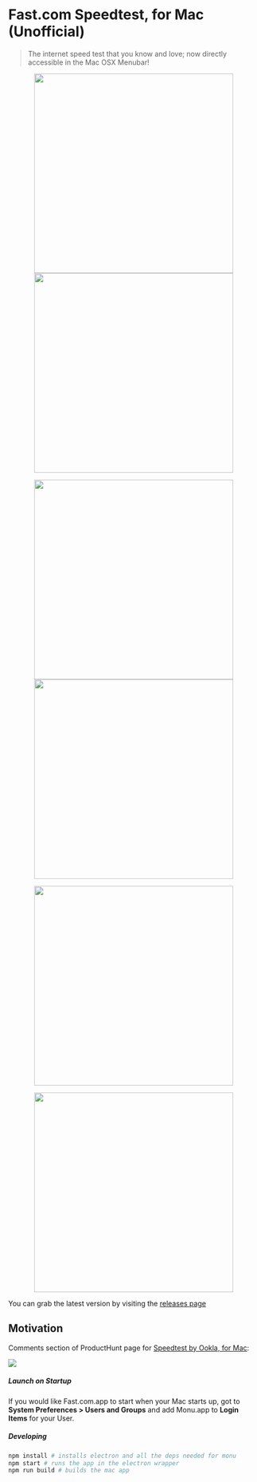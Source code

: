 # Fast.com Speedtest, for Mac (Unofficial)

> The internet speed test that you know and love; now directly accessible in the Mac OSX Menubar!

<p align="center">
  <img src="https://github.com/doshprompt/fast-menubar/blob/master/screenshots/splash-screen.png" data-canonical-src="https://github.com/doshprompt/fast-menubar/blob/master/screenshots/splash-screen.png" height="400"> <img src="https://github.com/doshprompt/fast-menubar/blob/master/screenshots/offline.png" data-canonical-src="https://github.com/doshprompt/fast-menubar/blob/master/screenshots/offline.png" height="400">
</p>
<p align="center">
  <img src="https://github.com/doshprompt/fast-menubar/blob/master/screenshots/running.png" data-canonical-src="https://github.com/doshprompt/fast-menubar/blob/master/screenshots/running.png" height="400"> <img src="https://github.com/doshprompt/fast-menubar/blob/master/screenshots/complete.png" data-canonical-src="https://github.com/doshprompt/fast-menubar/blob/master/screenshots/complete.png" height="400">
</p>
<p align="center">
  <img src="https://github.com/doshprompt/fast-menubar/blob/master/screenshots/notification.png" data-canonical-src="https://github.com/doshprompt/fast-menubar/blob/master/screenshots/notification.png" width="400">
</p>
<p align="center">
  <img src="https://github.com/doshprompt/fast-menubar/blob/master/screenshots/notification-center.png" data-canonical-src="https://github.com/doshprompt/fast-menubar/blob/master/screenshots/notification-center.png" width="400">
</p>

You can grab the latest version by visiting the [releases page](https://github.com/doshprompt/fast-menubar/releases)

## Motivation

Comments section of ProductHunt page for [Speedtest by Ookla, for Mac](https://www.producthunt.com/posts/speedtest-by-ookla-for-mac):

![](https://github.com/doshprompt/fast-menubar/blob/master/screenshots/motivation.png)

##### Launch on Startup

If you would like Fast.com.app to start when your Mac starts up, got to <b>System Preferences &gt; Users and Groups</b> and add Monu.app to <b>Login Items</b> for your User.

##### Developing

```bash
npm install # installs electron and all the deps needed for monu
npm start # runs the app in the electron wrapper
npm run build # builds the mac app
```
